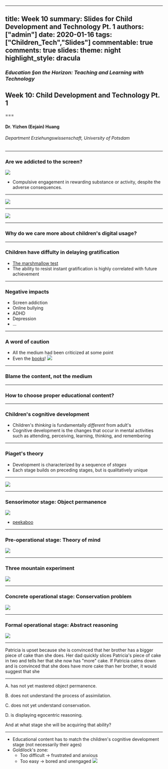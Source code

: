 
---
title: Week 10
summary: Slides for Child Development and Technology Pt. 1
authors: ["admin"]
date: 2020-01-16
tags: ["Children_Tech","Slides"] 
commentable: true
comments: true
slides:
  theme: night
  highlight_style: dracula
---

### *Education §on the Horizon: Teaching and Learning with Technology*
## Week 10: Child Development and Technology  Pt. 1
===
#### Dr. Yizhen (Eejain) Huang
###### Department Erziehungswissenschaft, University of Potsdam

---
### Are we addicted to the screen?

![](https://images.squarespace-cdn.com/content/v1/5b29ebdcc3c16a936c9e5d80/1551669518971-B1DGY5N72145IJR1PYM9/ke17ZwdGBToddI8pDm48kGMPf7RoMAZBfxzgqtYAGzoUqsxRUqqbr1mOJYKfIPR7LoDQ9mXPOjoJoqy81S2I8N_N4V1vUb5AoIIIbLZhVYy7Mythp_T-mtop-vrsUOmeInPi9iDjx9w8K4ZfjXt2dnqPitokm_88hau1tbVDM_2n_nAmr0GVwLjxa6kAUDkn7zs2yPjc1ECvpa5Zm_kMqw/cartoon.jpeg?format=500w)

- Compulsive engagement in rewarding substance or activity, despite the adverse consequences.

---

![](/media/phubber.png)

---

![](/media/phubber2.png)

---
###  Why do we care more about children's digital usage?

---
###  Children have diffulty in delaying gratification
- [The marshmallow test](https://www.youtube.com/watch?v=QX_oy9614HQ)
- The ability to resist instant gratification is highly correlated with future achievement 

---
###  Negative impacts
- Screen addiction
- Online bullying
- ADHD
- Depression
- ...

---
###  A word of caution
- All the medium had been criticized at some point
- Even the [books](https://www.historytoday.com/archive/reading-bad-your-health)!
![](/media/book.png)

---
###  Blame the content, not the medium

---
###  How to choose proper educational content?

---
### Children's cognitive development
- Children's *thinking* is fundamentally *different* from adult's
- Cognitive development is the changes that occur in mental activities such as attending, perceiving, learning, thinking, and remembering

---
###  Piaget's theory
- Development is characterized by a sequence of *stages*
- Each stage builds on preceding stages, but is qualitatively unique


---

![](/media/piaget.png)

<!-- piaget differentiate these stages by the type of knowledge the children acquired. action knowledge, symbolic knowledge,  abstract knowledge and propositional knowledge. it's easier to remember the key task that children can achive if they concur the stage (like rpg character)
 -->
---
### Sensorimotor stage: Object permanence

![](/media/peekaboo.jpg)
- [peekaboo](https://www.youtube.com/watch?v=YYG8ronqFVA)

---
### Pre-operational stage: Theory of mind

![](/media/tom.jpg)

---
### Three mountain experiment

![](/media/3mountain.jpg)

---
### Concrete operational stage: Conservation problem

![](/media/conservationprob.jpg)

---
### Formal operational stage: Abstract reasoning

![](/media/formula.png)

---
Patricia is upset because she is convinced that her brother has a bigger piece of cake than she does. Her dad quickly slices Patricia's piece of cake in two and tells her that she now has "more" cake. If Patricia calms down and is convinced that she does have more cake than her brother, it would suggest that she

---
A.  has not yet mastered object permanence.

B.  does not understand the process of assimilation.

C.  does not yet understand conservation.

D.  is displaying egocentric reasoning.

And at what stage she will be acquiring that ability? 

<!-- Understanding  physical properties do not change when nothing is added or taken away, even if appearances may change, occurs during the concrete operational stage
 -->

---
- Educational content has to match the children's cognitive development stage (not necessarily their ages)
- Goldilock's zone:
    - Too difficult → frustrated and anxious
    - Too easy → bored and unengaged
![](/media/goldilocks.png)


